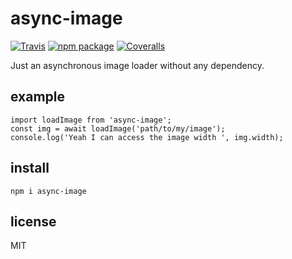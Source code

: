 # async-image

[![Travis][build-badge]][build]
[![npm package][npm-badge]][npm]
[![Coveralls][coveralls-badge]][coveralls]

Just an asynchronous image loader without any dependency.

## example

```
import loadImage from 'async-image';
const img = await loadImage('path/to/my/image');
console.log('Yeah I can access the image width ', img.width);
```

## install

`npm i async-image`

## license

MIT

[build-badge]: https://img.shields.io/travis/akofman/async-image/master.png?style=flat-square
[build]: https://travis-ci.org/akofman/async-image

[npm-badge]: https://img.shields.io/npm/v/async-image.png?style=flat-square
[npm]: https://www.npmjs.org/package/async-image

[coveralls-badge]: https://img.shields.io/coveralls/akofman/async-image/master.png?style=flat-square
[coveralls]: https://coveralls.io/github/akofman/async-image
